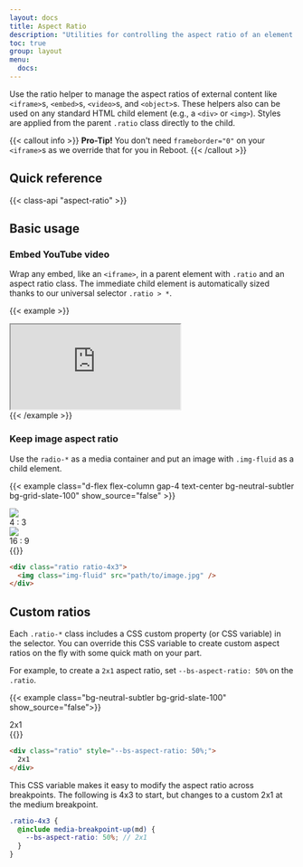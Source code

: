 ```yaml
---
layout: docs
title: Aspect Ratio
description: "Utilities for controlling the aspect ratio of an element."
toc: true
group: layout
menu:
  docs:
---
```


Use the ratio helper to manage the aspect ratios of external content like `<iframe>`s, `<embed>`s, `<video>`s, and `<object>`s. These helpers also can be used on any standard HTML child element (e.g., a `<div>` or `<img>`). Styles are applied from the parent `.ratio` class directly to the child.

{{< callout info >}}
**Pro-Tip!** You don't need `frameborder="0"` on your `<iframe>`s as we override that for you in Reboot.
{{< /callout >}}

## Quick reference

{{< class-api "aspect-ratio" >}}
      
## Basic usage

### Embed YouTube video

Wrap any embed, like an `<iframe>`, in a parent element with `.ratio` and an aspect ratio class. The immediate child element is automatically sized thanks to our universal selector `.ratio > *`.

{{< example >}}
<div class="ratio ratio-16x9">
  <iframe 
    src="https://www.youtube.com/embed/vlDzYIIOYmM"
    title="YouTube video"
    allowfullscreen
  ></iframe>
</div>
{{< /example >}}

### Keep image aspect ratio

Use the `radio-*` as a media container and put an image with `.img-fluid` as a child element.

{{< example class="d-flex flex-column gap-4 text-center bg-neutral-subtler bg-grid-slate-100" show_source="false" >}}
<div class="mx-auto bd-max-w-80">
  <div class="ratio ratio-4x3">
    <img class="img-fluid" src="https://images.unsplash.com/photo-1502657877623-f66bf489d236?auto=format&fit=crop&w=800" />
  </div>
  <span class="fs-sm fw-medium">4 : 3<span>
</div>
<div class="mx-auto bd-max-w-80">
  <div class="ratio ratio-16x9">
    <img class="img-fluid" src="https://images.unsplash.com/photo-1502657877623-f66bf489d236?auto=format&fit=crop&w=800" />
  </div>
  <span class="fs-sm fw-medium">16 : 9<span>
</div>
{{</ example >}}

```html
<div class="ratio ratio-4x3">
  <img class="img-fluid" src="path/to/image.jpg" />
</div>
```

## Custom ratios 

Each `.ratio-*` class includes a CSS custom property (or CSS variable) in the selector. You can override this CSS variable to create custom aspect ratios on the fly with some quick math on your part.

For example, to create a `2x1` aspect ratio, set `--bs-aspect-ratio: 50%` on the `.ratio`.

{{< example class="bg-neutral-subtler bg-grid-slate-100" show_source="false">}}
<div class="ratio mx-auto text-bg-purple bd-max-w-40 text-center" style="--bs-aspect-ratio: 50%;">
  <div class="d-flex align-items-center justify-content-center fw-semibold">2x1</div>
</div>
{{</ example >}}

```html
<div class="ratio" style="--bs-aspect-ratio: 50%;">
  2x1
</div>
```

This CSS variable makes it easy to modify the aspect ratio across breakpoints. The following is 4x3 to start, but changes to a custom 2x1 at the medium breakpoint.

```scss
.ratio-4x3 {
  @include media-breakpoint-up(md) {
    --bs-aspect-ratio: 50%; // 2x1
  }
}
```